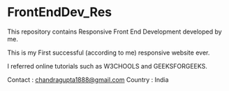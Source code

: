 # FrontEndDev_Res
This repository contains Responsive Front End Development developed by me.

This is my First successful (according to me) responsive website ever. 

I referred online tutorials such as W3CHOOLS and GEEKSFORGEEKS.

Contact : chandragupta1888@gmail.com
Country : India
